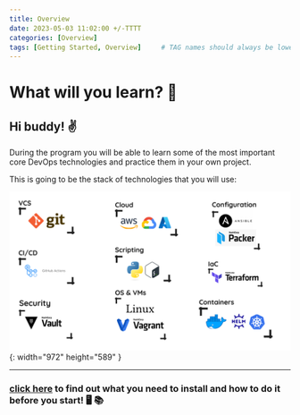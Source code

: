 ```yaml
---
title: Overview
date: 2023-05-03 11:02:00 +/-TTTT
categories: [Overview]
tags: [Getting Started, Overview]     # TAG names should always be lowercase
---
```


# What will	you learn? 🚀

## Hi buddy! ✌️
During the program you will be able to learn some of the most important core DevOps technologies and practice them in your own project.

This is going to be the stack	of technologies that you will use:

![Desktop View](/assets/img/Stack.png){: width="972" height="589" }

---

### [click here](/chirpy/posts/tools) to find out what you need to install and how to do it before you start! 🖥 📚
